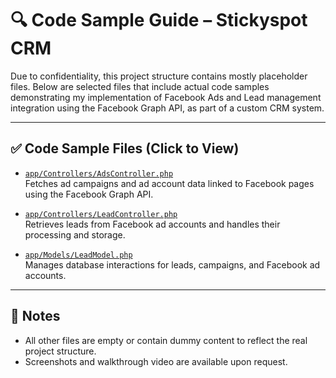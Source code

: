 # 🔍 Code Sample Guide – Stickyspot CRM

Due to confidentiality, this project structure contains mostly placeholder files. Below are selected files that include actual code samples demonstrating my implementation of Facebook Ads and Lead management integration using the Facebook Graph API, as part of a custom CRM system.

---

## ✅ Code Sample Files (Click to View)

- [`app/Controllers/AdsController.php`](./app/Controllers/AdsController.php)  
  Fetches ad campaigns and ad account data linked to Facebook pages using the Facebook Graph API.

- [`app/Controllers/LeadController.php`](./app/Controllers/LeadController.php)  
  Retrieves leads from Facebook ad accounts and handles their processing and storage.

- [`app/Models/LeadModel.php`](./app/Models/LeadModel.php)  
  Manages database interactions for leads, campaigns, and Facebook ad accounts.

---

## 📌 Notes

- All other files are empty or contain dummy content to reflect the real project structure.
- Screenshots and walkthrough video are available upon request.
